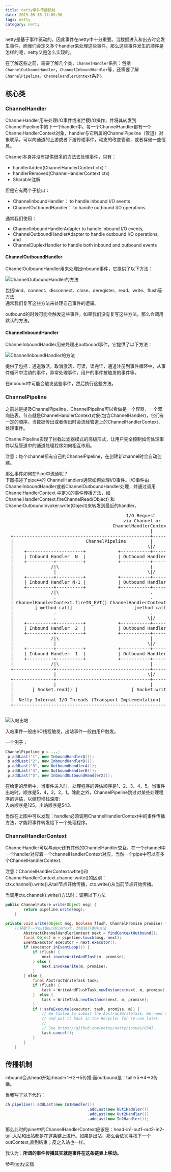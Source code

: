```yaml
---
title: netty事件传播机制
date: 2019-05-18 17:09:50
tags: netty
category: netty
---
```



netty是基于事件驱动的，因此事件在netty中十分重要。当数据进入和出去时会发生事件，而我们会定义多个handler来处理这些事件，那么这些事件发生的顺序是怎样的呢，netty又是怎么实现的。
<!--more-->

在了解这些之前，需要了解几个类，`ChannelHandler`系列：包括`ChannelOutboundHandler`，`ChannelInboundHandler`等，还需要了解`ChannelPipeline`，`ChannelHandlerContext`系列。
## 核心类

### ChannelHandler

ChannelHandler用来处理I/O事件或者拦截I/O操作，并将其转发到ChannelPipeline中的下一个handler中。每一个ChannelHandler都有一个 ChannelHandlerContext对象，handler与它所属的ChannelPipeline（管道）对象联系，可以向通道的上游或者下游传递事件，动态的改变管道，或者存储一些信息。

Channel本身并没有提供很多的方法去处理事件，只有：
- handlerAdded(ChannelHandlerContext ctx)：
- handlerRemoved(ChannelHandlerContext ctx)
- Sharable注解

但是它有两个子接口：
- ChannelInboundHandler： to handle inbound I/O events
- ChannelOutboundHandler： to handle outbound I/O operations.

通常我们使用：
- ChannelInboundHandlerAdapter to handle inbound I/O events,
- ChannelOutboundHandlerAdapter to handle outbound I/O operations, and
- ChannelDuplexHandler to handle both inbound and outbound events

#### ChannelOutboundHandler

ChannelOutboundHandler用来处理出inbound事件，它提供了以下方法：

![ChannelOutboundHandler的方法](netty事件传播机制/outbound方法.png)

包括bind、connect、disconnect、close、deregister、read、write、flush等方法    
通常我们复写这些方法来处理自己事件的逻辑。

outbound的时候可能会触发这些事件，如果我们没有复写这些方法，那么会调用默认的方法。

#### ChannelInboundHandler

ChannelInboundHandler用来处理出outbound事件，它提供了以下方法：

![ChannelInboundHandler的方法](netty事件传播机制/inbound方法.png)

提供了包括：通道激活，取消激活，可读，读完毕，通道注册到事件循环中，从事件循环中注销的事件，异常处理事件，用户的事件被触发的事件等。

在inbound中可能会触发这些事件，然后执行这些方法。


### ChannelPipeline

之前总是提及ChannelPipeline，ChannelPipeline可以看做是一个容器，一个双向链表，节点就是ChannelHandlerContext对象(包含ChannelHandler)，它们有一定的顺序。当数据传出或者传出时会流经管道上的ChannelHandlerContext，处理事件。

ChannelPipeline实现了拦截过滤器模式的高级形式，让用户完全控制如何处理事件以及管道中的通道处理程序如何相互作用。

注意：每个channel都有自己的ChannelPipeline，在创建新channel时会自动创建。

那么事件如何在Pipe中流通呢？   
下图描述了pipe中的 ChannelHandlers通常如何处理I/O事件。I/O事件由ChannelInboundHandler或者ChannelOutboundHandler处理，并通过调用 ChannelHandlerContext 中定义的事件传播方法，如 ChannelHandlerContext.fireChannelRead(Object) 和 ChannelOutboundInvoker.write(Object)来转发到最近的handler。

<pre>
                                             I/O Request
                                            via Channel or
                                        ChannelHandlerContext
                                                      |
  +---------------------------------------------------+---------------+
  |                           ChannelPipeline         |               |
  |                                                  \|/              |
  |    +---------------------+            +-----------+----------+    |
  |    | Inbound Handler  N  |            | Outbound Handler  1  |    |
  |    +----------+----------+            +-----------+----------+    |
  |              /|\                                  |               |
  |               |                                  \|/              |
  |    +----------+----------+            +-----------+----------+    |
  |    | Inbound Handler N-1 |            | Outbound Handler  2  |    |
  |    +----------+----------+            +-----------+----------+    |
  |              /|\                                  .               |
  |               .                                   .               |
  | ChannelHandlerContext.fireIN_EVT() ChannelHandlerContext.OUT_EVT()|
  |        [ method call]                       [method call]         |
  |               .                                   .               |
  |               .                                  \|/              |
  |    +----------+----------+            +-----------+----------+    |
  |    | Inbound Handler  2  |            | Outbound Handler M-1 |    |
  |    +----------+----------+            +-----------+----------+    |
  |              /|\                                  |               |
  |               |                                  \|/              |
  |    +----------+----------+            +-----------+----------+    |
  |    | Inbound Handler  1  |            | Outbound Handler  M  |    |
  |    +----------+----------+            +-----------+----------+    |
  |              /|\                                  |               |
  +---------------+-----------------------------------+---------------+
                  |                                  \|/
  +---------------+-----------------------------------+---------------+
  |               |                                   |               |
  |       [ Socket.read() ]                    [ Socket.write() ]     |
  |                                                                   |
  |  Netty Internal I/O Threads (Transport Implementation)            |
  +-------------------------------------------------------------------+
 
</pre>


![入站出站](netty事件传播机制/入站出站.png)   

入站事件一般由I/O线程触发，出站事件一般由用户触发。


一个例子：
```java
ChannelPipeline p = ...;
 p.addLast("1", new InboundHandlerA());
 p.addLast("2", new InboundHandlerB());
 p.addLast("3", new OutboundHandlerA());
 p.addLast("4", new OutboundHandlerB());
 p.addLast("5", new InboundOutboundHandlerX());

```
在给定的示例中，当事件进入时，处理程序的评估顺序是1、2、3、4、5。当事件出站时，顺序是5，4，3，2，1。除此之外，ChannelPipeline跳过对某些处理程序的评估，以缩短堆栈深度:   
入站顺序是125，出站顺序是543.

当然在上图中可以发现：handler必须调用ChannelHandlerContext中的事件传播方法，才能将事件转发给下一个处理程序。

### ChannelHandlerContext

ChannelHandler可以与pipe还有其他的ChannelHandler交互。在一个channel中一个handler对应着一个channelHandlerContext对应，当然一个pipe中可以有多个ChannelHandlerContext.


注意：ChannelHandlerContext.wtite()和ChannelHandlerContext.channel.write()的区别：   
ctx.channel().write()从tail节点开始传播，ctx.write()从当前节点开始传播。

当调用ctx.channel().write()方法时：调用以下方法
```java
public ChannelFuture write(Object msg) {
        return pipeline.write(msg);
    }
```

```java
private void write(Object msg, boolean flush, ChannelPromise promise) {
    //获取下一个outBoundContext，然后执行事件方法
        AbstractChannelHandlerContext next = findContextOutbound();
        final Object m = pipeline.touch(msg, next);
        EventExecutor executor = next.executor();
        if (executor.inEventLoop()) {
            if (flush) {
                next.invokeWriteAndFlush(m, promise);
            } else {
                next.invokeWrite(m, promise);
            }
        } else {
            final AbstractWriteTask task;
            if (flush) {
                task = WriteAndFlushTask.newInstance(next, m, promise);
            }  else {
                task = WriteTask.newInstance(next, m, promise);
            }
            if (!safeExecute(executor, task, promise, m)) {
                // We failed to submit the AbstractWriteTask. We need to cancel it so we decrement the pending bytes
                // and put it back in the Recycler for re-use later.
                //
                // See https://github.com/netty/netty/issues/8343.
                task.cancel();
            }
        }
    }
```

## 传播机制

inbound会从head开始:head->1->2->5传播;而outbound是：tail->5->4->3传播。



当我写了以下代码：
```java
ch.pipeline().addLast(new In1Handler())
                                    .addLast(new Out1Hadnler())
                                    .addLast(new Out2Handler())
                                    .addLast(new In2Handler());
```
那么此时的pine中的ChannelHandlerContext应该是：head-in1-out1-out2-in2-tail,入站和出站都是在这条链上进行。如果是出站，那么会依次寻找下一个outContext,直到结束；反之入站也一样。 

我认为：**所谓的事件传播其实就是事件在这条链表上移动。**


参考[netty文档](https://netty.io/4.1/api/index.html)